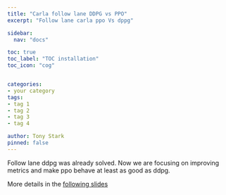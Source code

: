 ```yaml
---
title: "Carla follow lane DDPG vs PPO"
excerpt: "Follow lane carla ppo Vs dppg"

sidebar:
  nav: "docs"

toc: true
toc_label: "TOC installation"
toc_icon: "cog"


categories:
- your category
tags:
- tag 1
- tag 2
- tag 3
- tag 4

author: Tony Stark
pinned: false
---
```


Follow lane ddpg was already solved. Now we are focusing on improving metrics and make ppo behave at least as good as ddpg.

More details in the [following slides](https://docs.google.com/presentation/d/1Qy9T3l-8rop7aNHlhYKvitt5aPrvEx_qi7ko5gZQpMc/edit#slide=id.g30b0a1af163_0_6)